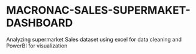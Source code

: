 # MACRONAC-SALES-SUPERMAKET-DASHBOARD
Analyzing supermarket Sales dataset using excel for data cleaning  and PowerBI for visualization
